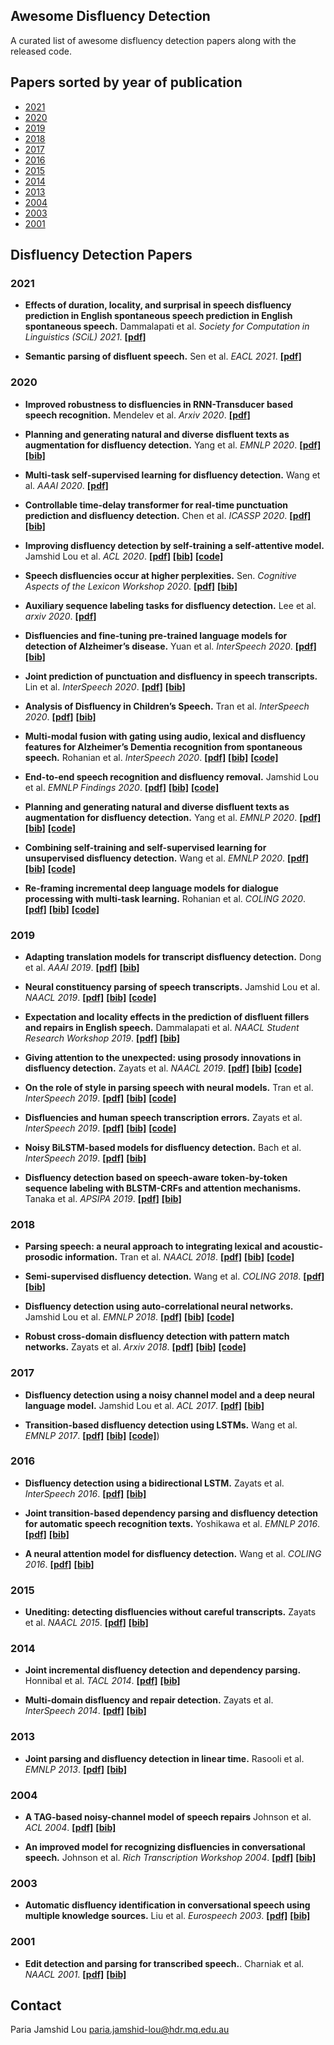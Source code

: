 ## Awesome Disfluency Detection
A curated list of awesome disfluency detection papers along with the released code.

## Papers sorted by year of publication
- [2021](#2021)
- [2020](#2020)
- [2019](#2019)
- [2018](#2018)
- [2017](#2017)
- [2016](#2016)
- [2015](#2015)
- [2014](#2014)
- [2013](#2013)
- [2004](#2004)
- [2003](#2003)
- [2001](#2001)

## Disfluency Detection Papers
### 2021
- **Effects of duration, locality, and surprisal in speech disfluency prediction in English spontaneous speech prediction in English spontaneous speech.** Dammalapati et al. *Society for Computation in Linguistics (SCiL) 2021*. [**[pdf]**](https://scholarworks.umass.edu/cgi/viewcontent.cgi?article=1229&context=scil)

- **Semantic parsing of disfluent speech.** Sen et al. *EACL 2021*. [**[pdf]**](https://assets.amazon.science/14/96/a1234b3941b98728d63540833193/semantic-partsing-of-disfluent-speech.pdf)

### 2020
- **Improved robustness to disfluencies in RNN-Transducer based speech recognition.** Mendelev et al. *Arxiv 2020*. [**[pdf]**](https://arxiv.org/pdf/2012.06259.pdf) 

- **Planning and generating natural and diverse disfluent texts as augmentation for disfluency detection.** Yang et al. *EMNLP 2020*. [**[pdf]**](https://www.aclweb.org/anthology/2020.emnlp-main.113.pdf) [**[bib]**](https://www.aclweb.org/anthology/2020.emnlp-main.113.bib)

- **Multi-task self-supervised learning for disfluency detection.** Wang et al. *AAAI 2020*. [**[pdf]**](https://arxiv.org/pdf/1908.05378.pdf) 

- **Controllable time-delay transformer for real-time punctuation prediction and disfluency detection.** Chen et al. *ICASSP 2020*. [**[pdf]**](https://arxiv.org/pdf/2003.01309.pdf) [**[bib]**](https://dblp.org/rec/conf/icassp/ChenCLW20.html?view=bibtex)

- **Improving disfluency detection by self-training a self-attentive model.** Jamshid Lou et al. *ACL 2020*. [**[pdf]**](https://www.aclweb.org/anthology/2020.acl-main.346.pdf) [**[bib]**](https://www.aclweb.org/anthology/2020.acl-main.346.bib) [**[code]**](https://github.com/pariajm/joint-disfluency-detector-and-parser)

- **Speech disfluencies occur at higher perplexities.** Sen. *Cognitive Aspects of the Lexicon Workshop 2020*. [**[pdf]**](https://www.aclweb.org/anthology/2020.cogalex-1.11.pdf) [**[bib]**](https://www.aclweb.org/anthology/2020.cogalex-1.11.bib)

- **Auxiliary sequence labeling tasks for disfluency detection.** Lee et al. *arxiv 2020*. [**[pdf]**](https://arxiv.org/pdf/2011.04512v1.pdf) 

- **Disfluencies and fine-tuning pre-trained language models for detection of Alzheimer’s disease.** Yuan et al. *InterSpeech 2020*. [**[pdf]**](https://www.isca-speech.org/archive/Interspeech_2020/pdfs/2516.pdf) [**[bib]**](https://isca-speech.org/archive/Interspeech_2020/abstracts/2516.html)

- **Joint prediction of punctuation and disfluency in speech transcripts.** Lin et al. *InterSpeech 2020*. [**[pdf]**](http://www.interspeech2020.org/uploadfile/pdf/Mon-2-5-9.pdf) [**[bib]**](https://isca-speech.org/archive/Interspeech_2020/abstracts/1277.html)

- **Analysis of Disfluency in Children’s Speech.** Tran et al. *InterSpeech 2020*. [**[pdf]**](https://isca-speech.org/archive/Interspeech_2020/pdfs/3037.pdf) [**[bib]**](https://isca-speech.org/archive/Interspeech_2020/abstracts/3037.html)

- **Multi-modal fusion with gating using audio, lexical and disfluency features for Alzheimer’s Dementia recognition from spontaneous speech.** Rohanian et al. *InterSpeech 2020*. [**[pdf]**](https://isca-speech.org/archive/Interspeech_2020/pdfs/2721.pdf) [**[bib]**](https://isca-speech.org/archive/Interspeech_2020/abstracts/2721.html) [**[code]**](https://github.com/mortezaro/ad-recognition-from-speech) 

- **End-to-end speech recognition and disfluency removal.** Jamshid Lou et al. *EMNLP Findings 2020*. [**[pdf]**](https://arxiv.org/abs/2009.10298v2) [**[bib]**](https://www.aclweb.org/anthology/2020.findings-emnlp.186.bib) [**[code]**](https://github.com/pariajm/e2e-asr-and-disfluency-removal-evaluator)

- **Planning and generating natural and diverse disfluent texts as augmentation for disfluency detection.** Yang et al. *EMNLP 2020*. [**[pdf]**](https://www.cc.gatech.edu/~dyang888/docs/emnlp20_disfluency.pdf) [**[bib]**](https://www.aclweb.org/anthology/2020.emnlp-main.113.bib) [**[code]**](https://github.com/GT-SALT/Disfluency-Generation-and-Detection/tree/main/disfluency-detection)

- **Combining self-training and self-supervised learning for unsupervised disfluency detection.** Wang et al. *EMNLP 2020*. [**[pdf]**](http://ir.hit.edu.cn/~slwang/emnlp2020.pdf) [**[bib]**](https://www.aclweb.org/anthology/2020.emnlp-main.142.bib) [**[code]**](https://github.com/scir-zywang/self-supervised-active-learning-disfluency)

- **Re-framing incremental deep language models for dialogue processing with multi-task learning.** Rohanian et al. *COLING 2020*. [**[pdf]**](https://www.aclweb.org/anthology/2020.coling-main.43.pdf) [**[bib]**](https://www.aclweb.org/anthology/2020.coling-main.43.bib) [**[code]**](https://github.com/mortezaro/mtl-disfluency-detection)

### 2019
- **Adapting translation models for transcript disfluency detection.** Dong et al. *AAAI 2019*. [**[pdf]**](https://www.aaai.org/ojs/index.php/AAAI/article/view/4597) [**[bib]**](https://ojs.aaai.org/index.php/AAAI/citationstylelanguage/download/bibtex?submissionId=4597&publicationId=3002)

- **Neural constituency parsing of speech transcripts.** Jamshid Lou et al. *NAACL 2019*. [**[pdf]**](https://www.aclweb.org/anthology/N19-1282.pdf) [**[bib]**](https://www.aclweb.org/anthology/N19-1282.bib) [**[code]**](https://github.com/pariajm/joint-disfluency-detector-and-parser/tree/naacl2019)

- **Expectation and locality effects in the prediction of disfluent fillers and repairs in English speech.** Dammalapati et al. *NAACL Student Research Workshop 2019*. [**[pdf]**](https://www.aclweb.org/anthology/N19-3015.pdf) [**[bib]**](https://www.aclweb.org/anthology/N19-3015.bib)

- **Giving attention to the unexpected: using prosody innovations in disfluency detection.** Zayats et al. *NAACL 2019*. [**[pdf]**](https://www.aclweb.org/anthology/N19-1008.pdf) [**[bib]**](https://www.aclweb.org/anthology/N19-1008.bib) [**[code]**](https://github.com/vickyzayats/disfluency_detection)

- **On the role of style in parsing speech with neural models.** Tran et al. *InterSpeech 2019*. [**[pdf]**](https://www.isca-speech.org/archive/Interspeech_2019/pdfs/3122.pdf) [**[bib]**](https://www.semanticscholar.org/paper/On-the-Role-of-Style-in-Parsing-Speech-with-Neural-Tran-Yuan/6658f850d2d7d4fa899bf2c8da93fc5ef1bd00b6) [**[code]**](https://github.com/trangham283/prosody_nlp/tree/master/code/self_attn_speech_parser)

- **Disfluencies and human speech transcription errors.** Zayats et al. *InterSpeech 2019*. [**[pdf]**](https://www.isca-speech.org/archive/Interspeech_2019/pdfs/3134.pdf) [**[bib]**](https://www.isca-speech.org/archive/Interspeech_2019/abstracts/3134.html) [**[code]**](https://github.com/vickyzayats/switchboard_corrected_reannotated)

- **Noisy BiLSTM-based models for disfluency detection.** Bach et al. *InterSpeech 2019*. [**[pdf]**](https://www.isca-speech.org/archive/Interspeech_2019/abstracts/1336.html) [**[bib]**]()
 
- **Disfluency detection based on speech-aware token-by-token sequence labeling with BLSTM-CRFs and attention mechanisms.** Tanaka et al. *APSIPA 2019*. [**[pdf]**](http://www.apsipa.org/proceedings/2019/pdfs/185.pdf) [**[bib]**](https://dblp.org/rec/conf/apsipa/TanakaMMOA19.html?view=bibtex)

### 2018
- **Parsing speech: a neural approach to integrating lexical and acoustic-prosodic information.** Tran et al. *NAACL 2018*. [**[pdf]**](https://www.aclweb.org/anthology/N18-1007.pdf) [**[bib]**](https://www.aclweb.org/anthology/N18-1007.bib) [**[code]**](https://github.com/shtoshni92/speech_parsing)

- **Semi-supervised disfluency detection.** Wang et al. *COLING 2018*. [**[pdf]**](https://www.aclweb.org/anthology/C18-1299.pdf) [**[bib]**](https://www.aclweb.org/anthology/C18-1299.bib)

- **Disfluency detection using auto-correlational neural networks.** Jamshid Lou et al. *EMNLP 2018*. [**[pdf]**](https://www.aclweb.org/anthology/D18-1490.pdf) [**[bib]**](https://www.aclweb.org/anthology/D18-1490.bib) [**[code]**](https://github.com/pariajm/deep-disfluency-detector)

- **Robust cross-domain disfluency detection with pattern match networks.** Zayats et al. *Arxiv 2018*. [**[pdf]**](https://arxiv.org/pdf/1811.07236.pdf) [**[bib]**](https://dblp.org/rec/journals/corr/abs-1811-07236.html?view=bibtex) [**[code]**](https://github.com/vickyzayats/disfluency_detection)

### 2017
- **Disfluency detection using a noisy channel model and a deep neural language model.** Jamshid Lou et al. *ACL 2017*. [**[pdf]**](https://www.aclweb.org/anthology/P17-2087.pdf) [**[bib]**](https://www.aclweb.org/anthology/P17-2087.bib)

- **Transition-based disfluency detection using LSTMs.** Wang et al. *EMNLP 2017*. [**[pdf]**](https://www.aclweb.org/anthology/D17-1296.pdf) [**[bib]**](https://www.aclweb.org/anthology/D17-1296.bib) [**[code]**](https://github.com/hitwsl/transition_disfluency))

### 2016
- **Disfluency detection using a bidirectional LSTM.** Zayats et al. *InterSpeech 2016*. [**[pdf]**](https://www.isca-speech.org/archive/Interspeech_2016/pdfs/1247.PDF) [**[bib]**](https://dblp.org/rec/conf/interspeech/ZayatsOH16.html?view=bibtex)

- **Joint transition-based dependency parsing and disfluency detection for automatic speech recognition texts.** Yoshikawa et al. *EMNLP 2016*. [**[pdf]**](https://www.aclweb.org/anthology/D16-1109.pdf) [**[bib]**](https://www.aclweb.org/anthology/D16-1109.bib)

- **A neural attention model for disfluency detection.** Wang et al. *COLING 2016*. [**[pdf]**](https://www.aclweb.org/anthology/C16-1027/) [**[bib]**](https://www.aclweb.org/anthology/C16-1027.bib)

### 2015 
- **Unediting: detecting disfluencies without careful transcripts.** Zayats et al. *NAACL 2015*. [**[pdf]**](https://www.aclweb.org/anthology/N15-1161.pdf) [**[bib]**](https://www.aclweb.org/anthology/N15-1161.bib)

### 2014
- **Joint incremental disfluency detection and dependency parsing.** Honnibal et al. *TACL 2014*. [**[pdf]**](https://www.aclweb.org/anthology/Q14-1011.pdf) [**[bib]**](https://www.aclweb.org/anthology/Q14-1011.bib)

- **Multi-domain disfluency and repair detection.** Zayats et al. *InterSpeech 2014*. [**[pdf]**](https://www.isca-speech.org/archive/archive_papers/interspeech_2014/i14_2907.pdf) [**[bib]**](https://www.semanticscholar.org/paper/Multi-domain-disfluency-and-repair-detection-Zayats-Ostendorf/0f6bf36f825ee0904591d16fbf69714f017d9045)

### 2013
- **Joint parsing and disfluency detection in linear time.** Rasooli et al. *EMNLP 2013*. [**[pdf]**](https://www.aclweb.org/anthology/D13-1013.pdf) [**[bib]**](https://www.aclweb.org/anthology/D13-1013.bib)

### 2004
- **A TAG-based noisy-channel model of speech repairs** Johnson et al. *ACL 2004*. [**[pdf]**](https://www.aclweb.org/anthology/P04-1005.pdf) [**[bib]**](https://www.aclweb.org/anthology/P04-1005.bib)

- **An improved model for recognizing disfluencies in conversational speech.** Johnson et al. *Rich Transcription Workshop 2004*. [**[pdf]**](http://web.science.mq.edu.au/~mjohnson/papers/rt04.pdf) [**[bib]**](http://citeseerx.ist.psu.edu/viewdoc/summary?doi=10.1.1.86.6045)

### 2003
- **Automatic disfluency identification in conversational speech using multiple knowledge sources.** Liu et al. *Eurospeech 2003*. [**[pdf]**](http://www.cs.columbia.edu/~julia/papers/liu03.pdf) [**[bib]**](data:application/octet-stream;charset=utf-16le;base64,QGlucHJvY2VlZGluZ3N7TGl1MjAwM0F1dG9tYXRpY0RJLAogIHRpdGxlPXtBdXRvbWF0aWMgZGlzZmx1ZW5jeSBpZGVudGlmaWNhdGlvbiBpbiBjb252ZXJzYXRpb25hbCBzcGVlY2ggdXNpbmcgbXVsdGlwbGUga25vd2xlZGdlIHNvdXJjZXN9LAogIGF1dGhvcj17WWFuZyBMaXUgYW5kIEUuIFNocmliZXJnIGFuZCBBLiBTdG9sY2tlfSwKICBib29rdGl0bGU9e0lOVEVSU1BFRUNIfSwKICB5ZWFyPXsyMDAzfQp9)

### 2001
- **Edit detection and parsing for transcribed speech.**. Charniak et al. *NAACL 2001*. [**[pdf]**](https://www.aclweb.org/anthology/N01-1016/) [**[bib]**](https://www.aclweb.org/anthology/N01-1016.bib)

## Contact
Paria Jamshid Lou <paria.jamshid-lou@hdr.mq.edu.au>
